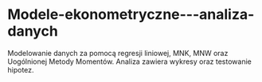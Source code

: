 # Modele-ekonometryczne---analiza-danych

Modelowanie danych za pomocą regresji liniowej, MNK, MNW oraz Uogólnionej Metody Momentów.
Analiza zawiera wykresy oraz testowanie hipotez.
